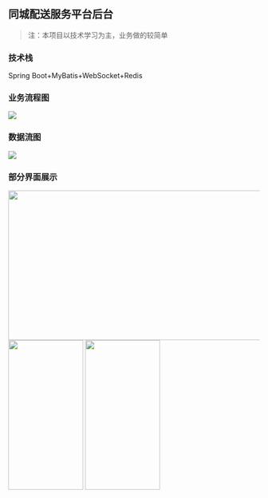 ## 同城配送服务平台后台
> 注：本项目以技术学习为主，业务做的较简单
### 技术栈
Spring Boot+MyBatis+WebSocket+Redis
### 业务流程图
![](https://cdn.jsdelivr.net/gh/fengx20/cdn/img/tcps/yewuliuchengtu.png)
### 数据流图
![](https://cdn.jsdelivr.net/gh/fengx20/cdn/img/tcps/shujuliutu.png)
### 部分界面展示
<img src="https://cdn.jsdelivr.net/gh/fengx20/cdn/img/tcps/pcduan.png" width="600px" height="300px" />

<img src="https://cdn.jsdelivr.net/gh/fengx20/cdn/img/tcps/appduan1.png" width="150px" height="300px" />

<img src="https://cdn.jsdelivr.net/gh/fengx20/cdn/img/tcps/appduan2.png" width="150px" height="300px" />
